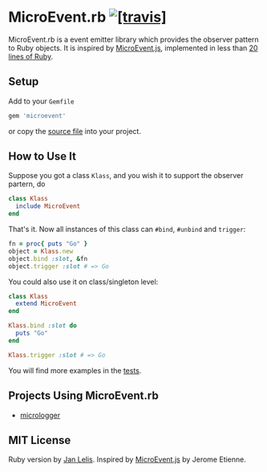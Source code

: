 # MicroEvent.rb [![[travis]](https://travis-ci.org/janlelis/microevent.rb.png)](https://travis-ci.org/janlelis/microevent.rb)

MicroEvent.rb is a event emitter library which provides the observer pattern to Ruby objects. It is inspired by [MicroEvent.js](https://github.com/jeromeetienne/microevent.js), implemented in less than [20 lines of Ruby](https://github.com/janlelis/microevent.rb/blob/master/lib/microevent.rb).


## Setup

Add to your `Gemfile`

```ruby
gem 'microevent'
```

or copy the [source file](https://github.com/janlelis/microevent.rb/blob/master/lib/microevent.rb) into your project.

## How to Use It

Suppose you got a class `Klass`, and you wish it to support the observer partern, do

```ruby
class Klass
  include MicroEvent
end
```

That's it. Now all instances of this class can `#bind`, `#unbind` and `trigger`:

```ruby
fn = proc{ puts "Go" }
object = Klass.new
object.bind :slot, &fn
object.trigger :slot # => Go
```

You could also use it on class/singleton level:

```ruby
class Klass
  extend MicroEvent
end

Klass.bind :slot do
  puts "Go"
end

Klass.trigger :slot # => Go
```

You will find more examples in the [tests](https://github.com/janlelis/microevent.rb/blob/master/spec/microevent_test.rb).

## Projects Using MicroEvent.rb

* [micrologger](https://github.com/janlelis/micrologger)


## MIT License

Ruby version by [Jan Lelis](http://janlelis.com). Inspired by [MicroEvent.js](https://github.com/jeromeetienne/microevent.js) by Jerome Etienne.
